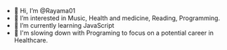 - 👋 Hi, I’m @Rayama01
- 👀 I’m interested in Music, Health and medicine, Reading, Programming.
- 🌱 I’m currently learning JavaScript
- 🎁 I'm slowing down with Programing to focus on a potential career in Healthcare.

<!---
Rayama01/Rayama01 is a ✨ special ✨ repository because its `README.md` (this file) appears on your GitHub profile.
You can click the Preview link to take a look at your changes.
- 💞️ I’m looking to collaborate on ...//
- 📫 How to reach me ...
--->
